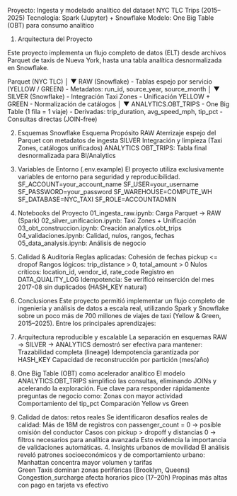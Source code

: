 Proyecto: Ingesta y modelado analítico del dataset NYC TLC Trips (2015–2025)
Tecnología: Spark (Jupyter) + Snowflake
Modelo: One Big Table (OBT) para consumo analítico

1. Arquitectura del Proyecto

Este proyecto implementa un flujo completo de datos (ELT) desde archivos Parquet de taxis de Nueva York, hasta una tabla analítica desnormalizada en Snowflake.

Parquet (NYC TLC)
    │
    ▼
RAW (Snowflake)
    - Tablas espejo por servicio (YELLOW / GREEN)
    - Metadatos: run_id, source_year, source_month
    │
    ▼
SILVER (Snowflake)
    - Integración Taxi Zones
    - Unificación YELLOW + GREEN
    - Normalización de catálogos
    │
    ▼
ANALYTICS.OBT_TRIPS
    - One Big Table (1 fila = 1 viaje)
    - Derivadas: trip_duration, avg_speed_mph, tip_pct
    - Consultas directas (JOIN-free)

2. Esquemas Snowflake
Esquema	Propósito
RAW	Aterrizaje espejo del Parquet con metadatos de ingesta
SILVER	Integración y limpieza (Taxi Zones, catálogos unificados)
ANALYTICS	OBT_TRIPS: Tabla final desnormalizada para BI/Analytics

3. Variables de Entorno (.env.example)
El proyecto utiliza exclusivamente variables de entorno para seguridad y reproducibilidad.
SF_ACCOUNT=your_account_name
SF_USER=your_username
SF_PASSWORD=your_password
SF_WAREHOUSE=COMPUTE_WH
SF_DATABASE=NYC_TAXI
SF_ROLE=ACCOUNTADMIN

4. Notebooks del Proyecto
01_ingesta_raw.ipynb: Carga Parquet → RAW (Spark)
02_silver_unificacion.ipynb: Taxi Zones + Unificación
03_obt_construccion.ipynb: Creación analytics.obt_trips
04_validaciones.ipynb: Calidad, nulos, rangos, fechas
05_data_analysis.ipynb: Análisis de negocio

5. Calidad & Auditoría
Reglas aplicadas:
Cohesión de fechas pickup <= dropof
Rangos lógicos: trip_distance > 0, total_amount > 0
Nulos críticos: location_id, vendor_id, rate_code
Registro en DATA_QUALITY_LOG
Idempotencia: Se verificó reinserción del mes 2017-08 sin duplicados (HASH_KEY natural)

6. Conclusiones
Este proyecto permitió implementar un flujo completo de ingeniería y análisis de datos a escala real, utilizando Spark y Snowflake sobre un poco más de 700 millones de viajes de taxi (Yellow & Green, 2015–2025).
Entre los principales aprendizajes:
  1. Arquitectura reproducible y escalable
    La separación en esquemas RAW → SILVER → ANALYTICS demostró ser efectiva para mantener:
    Trazabilidad completa (lineage) 
    Idempotencia garantizada por HASH_KEY
    Capacidad de reconstrucción por partición (mes/año)

  2. One Big Table (OBT) como acelerador analítico
    El modelo ANALYTICS.OBT_TRIPS simplificó las consultas, eliminando JOINs y acelerando la exploración. Fue clave para responder rápidamente preguntas de negocio como:
    Zonas con mayor actividad
    Comportamiento del tip_pct
    Comparación Yellow vs Green
  3. Calidad de datos: retos reales
  Se identificaron desafíos reales de calidad:
    Más de 18M de registros con passenger_count = 0 → posible omisión del conductor
    Casos con pickup > dropoff y distancias 0 → filtros necesarios para analítica avanzada
    Esto evidencia la importancia de validaciones automáticas.
    4. Insights urbanos de movilidad
      El análisis reveló patrones socioeconómicos y de comportamiento urbano:
      Manhattan concentra mayor volumen y tarifas      
      Green Taxis dominan zonas periféricas (Brooklyn, Queens)
      Congestion_surcharge afecta horarios pico (17–20h)
      Propinas más altas con pago en tarjeta vs efectivo
